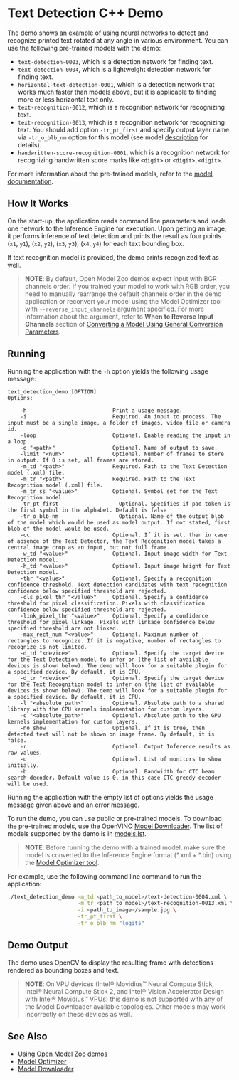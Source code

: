 # Text Detection C++ Demo

The demo shows an example of using neural networks to detect and recognize printed text rotated at any angle in various environment. You can use the following pre-trained models with the demo:

* `text-detection-0003`, which is a detection network for finding text.
* `text-detection-0004`, which is a lightweight detection network for finding text.
* `horizontal-text-detection-0001`, which is a detection network that works much faster than models above, but it is applicable to finding more or less horizontal text only.
* `text-recognition-0012`, which is a recognition network for recognizing text.
* `text-recognition-0013`, which is a recognition network for recognizing text. You should add option `-tr_pt_first` and specify output layer name via `-tr_o_blb_nm` option for this model (see model [description](../../../models/intel/text-recognition-0013/description/text-recognition-0013.md) for details).
* `handwritten-score-recognition-0001`, which is a recognition network for recognizing handwritten score marks like `<digit>` or `<digit>.<digit>`.

For more information about the pre-trained models, refer to the [model documentation](../../../models/intel/index.md).

## How It Works

On the start-up, the application reads command line parameters and loads one network to the Inference Engine for execution. Upon getting an image, it performs inference of text detection and prints the result as four points (`x1`, `y1`), (`x2`, `y2`), (`x3`, `y3`), (`x4`, `y4`) for each text bounding box.

If text recognition model is provided, the demo prints recognized text as well.

> **NOTE**: By default, Open Model Zoo demos expect input with BGR channels order. If you trained your model to work with RGB order, you need to manually rearrange the default channels order in the demo application or reconvert your model using the Model Optimizer tool with `--reverse_input_channels` argument specified. For more information about the argument, refer to **When to Reverse Input Channels** section of [Converting a Model Using General Conversion Parameters](https://docs.openvinotoolkit.org/latest/_docs_MO_DG_prepare_model_convert_model_Converting_Model_General.html).

## Running

Running the application with the `-h` option yields the following usage message:
```
text_detection_demo [OPTION]
Options:

    -h                           Print a usage message.
    -i                           Required. An input to process. The input must be a single image, a folder of images, video file or camera id.
    -loop                        Optional. Enable reading the input in a loop.
    -o "<path>"                  Optional. Name of output to save.
    -limit "<num>"               Optional. Number of frames to store in output. If 0 is set, all frames are stored.
    -m_td "<path>"               Required. Path to the Text Detection model (.xml) file.
    -m_tr "<path>"               Required. Path to the Text Recognition model (.xml) file.
    -m_tr_ss "<value>"           Optional. Symbol set for the Text Recognition model.
    -tr_pt_first                   Optional. Specifies if pad token is the first symbol in the alphabet. Default is false
    -tr_o_blb_nm                   Optional. Name of the output blob of the model which would be used as model output. If not stated, first blob of the model would be used.
    -cc                          Optional. If it is set, then in case of absence of the Text Detector, the Text Recognition model takes a central image crop as an input, but not full frame.
    -w_td "<value>"              Optional. Input image width for Text Detection model.
    -h_td "<value>"              Optional. Input image height for Text Detection model.
    -thr "<value>"               Optional. Specify a recognition confidence threshold. Text detection candidates with text recognition confidence below specified threshold are rejected.
    -cls_pixel_thr "<value>"     Optional. Specify a confidence threshold for pixel classification. Pixels with classification confidence below specified threshold are rejected.
    -link_pixel_thr "<value>"    Optional. Specify a confidence threshold for pixel linkage. Pixels with linkage confidence below specified threshold are not linked.
    -max_rect_num "<value>"      Optional. Maximum number of rectangles to recognize. If it is negative, number of rectangles to recognize is not limited.
    -d_td "<device>"             Optional. Specify the target device for the Text Detection model to infer on (the list of available devices is shown below). The demo will look for a suitable plugin for a specified device. By default, it is CPU.
    -d_tr "<device>"             Optional. Specify the target device for the Text Recognition model to infer on (the list of available devices is shown below). The demo will look for a suitable plugin for a specified device. By default, it is CPU.
    -l "<absolute_path>"         Optional. Absolute path to a shared library with the CPU kernels implementation for custom layers.
    -c "<absolute_path>"         Optional. Absolute path to the GPU kernels implementation for custom layers.
    -no_show                     Optional. If it is true, then detected text will not be shown on image frame. By default, it is false.
    -r                           Optional. Output Inference results as raw values.
    -u                           Optional. List of monitors to show initially.
    -b                           Optional. Bandwidth for CTC beam search decoder. Default value is 0, in this case CTC greedy decoder will be used.
```

Running the application with the empty list of options yields the usage message given above and an error message.

To run the demo, you can use public or pre-trained models. To download the pre-trained models, use the OpenVINO [Model Downloader](../../../tools/downloader/README.md). The list of models supported by the demo is in [models.lst](./models.lst).

> **NOTE**: Before running the demo with a trained model, make sure the model is converted to the Inference Engine format (\*.xml + \*.bin) using the [Model Optimizer tool](https://docs.openvinotoolkit.org/latest/_docs_MO_DG_Deep_Learning_Model_Optimizer_DevGuide.html).

For example, use the following command line command to run the application:
```sh
./text_detection_demo -m_td <path_to_model>/text-detection-0004.xml \
                      -m_tr <path_to_model>/text-recognition-0013.xml \
                      -i <path_to_image>/sample.jpg \
                      -tr_pt_first \
                      -tr_o_blb_nm "logits"
```

## Demo Output

The demo uses OpenCV to display the resulting frame with detections rendered as bounding boxes and text.

> **NOTE**: On VPU devices (Intel® Movidius™ Neural Compute Stick, Intel® Neural Compute Stick 2, and Intel® Vision Accelerator Design with Intel® Movidius™ VPUs) this demo is not supported with any of the Model Downloader available topologies. Other models may work incorrectly on these devices as well.

## See Also
* [Using Open Model Zoo demos](../../README.md)
* [Model Optimizer](https://docs.openvinotoolkit.org/latest/_docs_MO_DG_Deep_Learning_Model_Optimizer_DevGuide.html)
* [Model Downloader](../../../tools/downloader/README.md)
